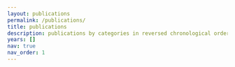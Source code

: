 ```yaml
---
layout: publications
permalink: /publications/
title: publications
description: publications by categories in reversed chronological order. generated by jekyll-scholar.
years: []
nav: true
nav_order: 1
---
```

<!-- _pages/publications.md -->
<!--<div class="publications">

{%- for y in page.years %}
  <h2 class="year">{{y}}</h2>
  {% bibliography -f papers -q @*[year={{y}}]* %}
{% endfor %}

</div>
-->
